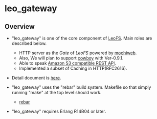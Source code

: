 leo_gateway
============

Overview
--------

* "leo_gateway" is one of the core component of [LeoFS](https://github.com/leo-project/leofs). Main roles are described below.
  * HTTP server as the _Gate_ of _LeoFS_ powered by [mochiweb](https://github.com/mochi/mochiweb).
  * Also, We will plan to support [cowboy](https://github.com/essen/cowboy) with Ver-0.9.1.
  * Able to speak [Amazon S3 compatible REST API](http://docs.amazonwebservices.com/AmazonS3/2006-03-01/dev/Welcome.html?r=5754).
  * Implemented a subset of Caching in HTTP(RFC2616).

*  Detail document is [here](http://www.leofs.org/docs/).

* "leo_gateway" uses the "rebar" build system. Makefile so that simply running "make" at the top level should work.
  * [rebar](https://github.com/basho/rebar)
* "leo_gateway" requires Erlang R14B04 or later.
